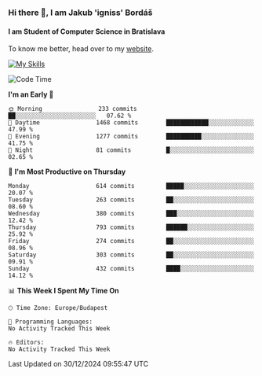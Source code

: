 ### Hi there 👋, I am Jakub 'igniss' Bordáš

#### I am Student of Computer Science in Bratislava
To know me better, head over to my [website](https://bordas.sk).

[![My Skills](https://skillicons.dev/icons?i=js,html,css,figma,svelte,java,kotlin,python,postgresql,typescript,nest,nodejs)](https://bordas.sk)


<!--START_SECTION:waka-->
![Code Time](http://img.shields.io/badge/Code%20Time-1%2C613%20hrs%2031%20mins-blue)

**I'm an Early 🐤** 

```text
🌞 Morning                233 commits         ██░░░░░░░░░░░░░░░░░░░░░░░   07.62 % 
🌆 Daytime                1468 commits        ████████████░░░░░░░░░░░░░   47.99 % 
🌃 Evening                1277 commits        ██████████░░░░░░░░░░░░░░░   41.75 % 
🌙 Night                  81 commits          █░░░░░░░░░░░░░░░░░░░░░░░░   02.65 % 
```
📅 **I'm Most Productive on Thursday** 

```text
Monday                   614 commits         █████░░░░░░░░░░░░░░░░░░░░   20.07 % 
Tuesday                  263 commits         ██░░░░░░░░░░░░░░░░░░░░░░░   08.60 % 
Wednesday                380 commits         ███░░░░░░░░░░░░░░░░░░░░░░   12.42 % 
Thursday                 793 commits         ██████░░░░░░░░░░░░░░░░░░░   25.92 % 
Friday                   274 commits         ██░░░░░░░░░░░░░░░░░░░░░░░   08.96 % 
Saturday                 303 commits         ██░░░░░░░░░░░░░░░░░░░░░░░   09.91 % 
Sunday                   432 commits         ████░░░░░░░░░░░░░░░░░░░░░   14.12 % 
```


📊 **This Week I Spent My Time On** 

```text
🕑︎ Time Zone: Europe/Budapest

💬 Programming Languages: 
No Activity Tracked This Week

🔥 Editors: 
No Activity Tracked This Week
```


 Last Updated on 30/12/2024 09:55:47 UTC
<!--END_SECTION:waka-->

